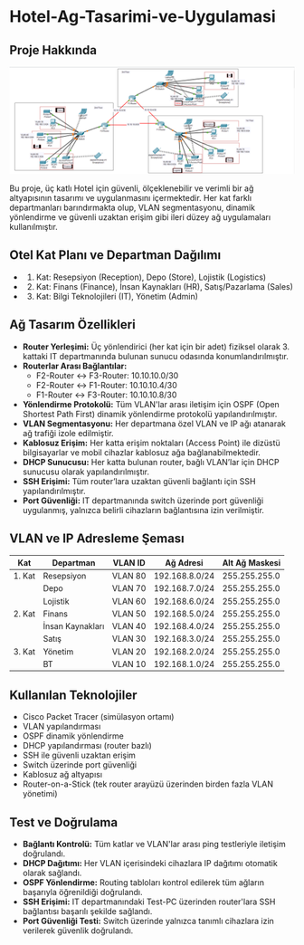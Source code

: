 # Hotel-Ag-Tasarimi-ve-Uygulamasi

## Proje Hakkında

![Ağ Topolojisi](topology2.png)

Bu proje, üç katlı Hotel için güvenli, ölçeklenebilir ve verimli bir ağ altyapısının tasarımı ve uygulanmasını içermektedir. Her kat farklı departmanları barındırmakta olup, VLAN segmentasyonu, dinamik yönlendirme ve güvenli uzaktan erişim gibi ileri düzey ağ uygulamaları kullanılmıştır.

## Otel Kat Planı ve Departman Dağılımı

-  1. Kat: Resepsiyon (Reception), Depo (Store), Lojistik (Logistics)
-  2. Kat: Finans (Finance), İnsan Kaynakları (HR), Satış/Pazarlama (Sales)
-  3. Kat: Bilgi Teknolojileri (IT), Yönetim (Admin)

## Ağ Tasarım Özellikleri

- **Router Yerleşimi:** Üç yönlendirici (her kat için bir adet) fiziksel olarak 3. kattaki IT departmanında bulunan sunucu odasında konumlandırılmıştır.
- **Routerlar Arası Bağlantılar:**
  - F2-Router ↔ F3-Router: 10.10.10.0/30
  - F2-Router ↔ F1-Router: 10.10.10.4/30
  - F1-Router ↔ F3-Router: 10.10.10.8/30
- **Yönlendirme Protokolü:** Tüm VLAN'lar arası iletişim için OSPF (Open Shortest Path First) dinamik yönlendirme protokolü yapılandırılmıştır.
- **VLAN Segmentasyonu:** Her departmana özel VLAN ve IP ağı atanarak ağ trafiği izole edilmiştir.
- **Kablosuz Erişim:** Her katta erişim noktaları (Access Point) ile dizüstü bilgisayarlar ve mobil cihazlar kablosuz ağa bağlanabilmektedir.
- **DHCP Sunucusu:** Her katta bulunan router, bağlı VLAN’lar için DHCP sunucusu olarak yapılandırılmıştır.
- **SSH Erişimi:** Tüm router’lara uzaktan güvenli bağlantı için SSH yapılandırılmıştır.
- **Port Güvenliği:** IT departmanında switch üzerinde port güvenliği uygulanmış, yalnızca belirli cihazların bağlantısına izin verilmiştir.

## VLAN ve IP Adresleme Şeması

| Kat       | Departman     | VLAN ID | Ağ Adresi       | Alt Ağ Maskesi     |
|-----------|----------------|---------|------------------|---------------------|
| 1. Kat    | Resepsiyon     | VLAN 80 | 192.168.8.0/24   | 255.255.255.0       |
|           | Depo           | VLAN 70 | 192.168.7.0/24   | 255.255.255.0       |
|           | Lojistik       | VLAN 60 | 192.168.6.0/24   | 255.255.255.0       |
| 2. Kat    | Finans         | VLAN 50 | 192.168.5.0/24   | 255.255.255.0       |
|           | İnsan Kaynakları| VLAN 40| 192.168.4.0/24   | 255.255.255.0       |
|           | Satış          | VLAN 30 | 192.168.3.0/24   | 255.255.255.0       |
| 3. Kat    | Yönetim        | VLAN 20 | 192.168.2.0/24   | 255.255.255.0       |
|           | BT             | VLAN 10 | 192.168.1.0/24   | 255.255.255.0       |

## Kullanılan Teknolojiler

- Cisco Packet Tracer (simülasyon ortamı)
- VLAN yapılandırması
- OSPF dinamik yönlendirme
- DHCP yapılandırması (router bazlı)
- SSH ile güvenli uzaktan erişim
- Switch üzerinde port güvenliği
- Kablosuz ağ altyapısı
- Router-on-a-Stick (tek router arayüzü üzerinden birden fazla VLAN yönetimi)

## Test ve Doğrulama

- **Bağlantı Kontrolü:** Tüm katlar ve VLAN'lar arası ping testleriyle iletişim doğrulandı.
- **DHCP Dağıtımı:** Her VLAN içerisindeki cihazlara IP dağıtımı otomatik olarak sağlandı.
- **OSPF Yönlendirme:** Routing tabloları kontrol edilerek tüm ağların başarıyla öğrenildiği doğrulandı.
- **SSH Erişimi:** IT departmanındaki Test-PC üzerinden router'lara SSH bağlantısı başarılı şekilde sağlandı.
- **Port Güvenliği Testi:** Switch üzerinde yalnızca tanımlı cihazlara izin verilerek güvenlik doğrulandı.
